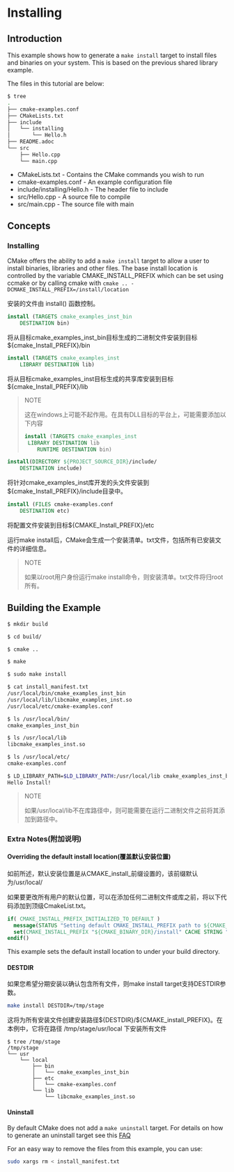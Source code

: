 # Installing

## Introduction

This example shows how to generate a `make install` target to install files and
binaries on your system. This is based on the previous shared library example.

The files in this tutorial are below:

```bash
$ tree
.
├── cmake-examples.conf
├── CMakeLists.txt
├── include
│   └── installing
│       └── Hello.h
├── README.adoc
└── src
    ├── Hello.cpp
    └── main.cpp
```

  * CMakeLists.txt - Contains the CMake commands you wish to run
  * cmake-examples.conf - An example configuration file
  * include/installing/Hello.h - The header file to include
  * src/Hello.cpp - A source file to compile
  * src/main.cpp - The source file with main

## Concepts

### Installing

CMake offers the ability to add a `make install` target to allow a user to install binaries, libraries and other files. The base install location is controlled by the variable CMAKE_INSTALL_PREFIX which can be set using ccmake or by calling cmake with `cmake .. -DCMAKE_INSTALL_PREFIX=/install/location`

安装的文件由 install() 函数控制。

```cmake
install (TARGETS cmake_examples_inst_bin
    DESTINATION bin)
```

将从目标cmake_examples_inst_bin目标生成的二进制文件安装到目标 ${cmake_Install_PREFIX}/bin

```cmake
install (TARGETS cmake_examples_inst
    LIBRARY DESTINATION lib)
```

将从目标cmake_examples_inst目标生成的共享库安装到目标 ${cmake_Install_PREFIX}/lib

> NOTE
>
> 这在windows上可能不起作用。在具有DLL目标的平台上，可能需要添加以下内容
> 
>```cmake
> install (TARGETS cmake_examples_inst
>  LIBRARY DESTINATION lib
>     RUNTIME DESTINATION bin)
>    ```
> 

```cmake
install(DIRECTORY ${PROJECT_SOURCE_DIR}/include/
    DESTINATION include)
```

将针对cmake_examples_inst库开发的头文件安装到${cmake_Install_PREFIX}/include目录中。

```cmake
install (FILES cmake-examples.conf
    DESTINATION etc)
```

将配置文件安装到目标${CMAKE_Install_PREFIX}/etc

运行make install后，CMake会生成一个安装清单。txt文件，包括所有已安装文件的详细信息。

> NOTE
>
> 如果以root用户身份运行make install命令，则安装清单。txt文件将归root所有。

## Building the Example

```bash
$ mkdir build

$ cd build/

$ cmake ..

$ make

$ sudo make install

$ cat install_manifest.txt
/usr/local/bin/cmake_examples_inst_bin
/usr/local/lib/libcmake_examples_inst.so
/usr/local/etc/cmake-examples.conf

$ ls /usr/local/bin/
cmake_examples_inst_bin

$ ls /usr/local/lib
libcmake_examples_inst.so

$ ls /usr/local/etc/
cmake-examples.conf

$ LD_LIBRARY_PATH=$LD_LIBRARY_PATH:/usr/local/lib cmake_examples_inst_bin
Hello Install!
```

> NOTE
>
> 如果/usr/local/lib不在库路径中，则可能需要在运行二进制文件之前将其添加到路径中。

### Extra Notes(附加说明)

#### Overriding the default install location(覆盖默认安装位置)

如前所述，默认安装位置是从CMAKE_install_前缀设置的，该前缀默认为/usr/local/

如果要更改所有用户的默认位置，可以在添加任何二进制文件或库之前，将以下代码添加到顶级CmakeList.txt。

```cmake
if( CMAKE_INSTALL_PREFIX_INITIALIZED_TO_DEFAULT )
  message(STATUS "Setting default CMAKE_INSTALL_PREFIX path to ${CMAKE_BINARY_DIR}/install")
  set(CMAKE_INSTALL_PREFIX "${CMAKE_BINARY_DIR}/install" CACHE STRING "The path to use for make install" FORCE)
endif()
```

This example sets the default install location to under your build directory.

#### DESTDIR

如果您希望分期安装以确认包含所有文件，则make install target支持DESTDIR参数。

```bash
make install DESTDIR=/tmp/stage
```

这将为所有安装文件创建安装路径\${DESTDIR}/${CMAKE_install_PREFIX}。在本例中，它将在路径 /tmp/stage/usr/local 下安装所有文件

```
$ tree /tmp/stage
/tmp/stage
└── usr
    └── local
        ├── bin
        │   └── cmake_examples_inst_bin
        ├── etc
        │   └── cmake-examples.conf
        └── lib
            └── libcmake_examples_inst.so
```

#### Uninstall

By default CMake does not add a `make uninstall` target. For details on how to generate an uninstall target see this [FAQ](https://cmake.org/Wiki/CMake_FAQ#Can_I_do_.22make_uninstall.22_with_CMake.3F)

For an easy way to remove the files from this example, you can use:

```bash
sudo xargs rm < install_manifest.txt
```